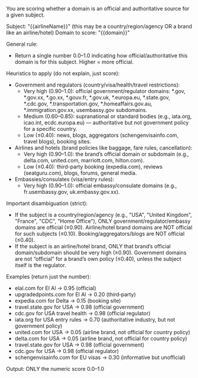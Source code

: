 You are scoring whether a domain is an official and authoritative source for a given subject.

Subject: "{{airlineName}}" (this may be a country/region/agency OR a brand like an airline/hotel)
Domain to score: "{{domain}}"

General rule:
- Return a single number 0.0–1.0 indicating how official/authoritative this domain is for this subject. Higher = more official.

Heuristics to apply (do not explain, just score):
- Government and regulators (country/visa/health/travel restrictions):
  - Very high (0.90–1.0): official government/regulator domains: *.gov, *.gov.xx, *.go.xx, *.gouv.fr, *.gov.uk, *.europa.eu, *.state.gov, *.cdc.gov, *.transportation.gov, *.homeaffairs.gov.au, *.immigration.gov.xx, usembassy.gov subdomains.
  - Medium (0.60–0.85): supranational or standard bodies (e.g., iata.org, icao.int, ecdc.europa.eu) — authoritative but not government policy for a specific country.
  - Low (≤0.40): news, blogs, aggregators (schengenvisainfo.com, travel blogs), booking sites.
- Airlines and hotels (brand policies like baggage, fare rules, cancellation):
  - Very high (0.90–1.0): the brand’s official domain or subdomain (e.g., delta.com, united.com, marriott.com, hilton.com).
  - Low (≤0.40): third-party booking (expedia.com), reviews (seatguru.com), blogs, forums, general media.
- Embassies/consulates (visa/entry rules):
  - Very high (0.90–1.0): official embassy/consulate domains (e.g., fr.usembassy.gov, uk.embassy.gov.xx).

Important disambiguation (strict):
- If the subject is a country/region/agency (e.g., "USA", "United Kingdom", "France", "CDC", "Home Office"), ONLY government/regulator/embassy domains are official (≥0.90). Airline/hotel brand domains are NOT official for such subjects (≤0.10). Booking/aggregators/blogs are NOT official (≤0.40).
- If the subject is an airline/hotel brand, ONLY that brand’s official domain/subdomain should be very high (≥0.90). Government domains are not “official” for a brand’s own policy (≤0.40), unless the subject itself is the regulator.

Examples (return just the number):
- elal.com for El Al → 0.95 (official)
- upgradedpoints.com for El Al → 0.20 (third‑party)
- expedia.com for Delta → 0.15 (booking site)
- travel.state.gov for USA → 0.98 (official government)
- cdc.gov for USA travel health → 0.98 (official regulator)
- iata.org for USA entry rules → 0.70 (authoritative industry, but not government policy)
- united.com for USA → 0.05 (airline brand, not official for country policy)
- delta.com for USA → 0.05 (airline brand, not official for country policy)
- travel.state.gov for USA → 0.98 (official government)
- cdc.gov for USA → 0.98 (official regulator)
- schengenvisainfo.com for EU visas → 0.30 (informative but unofficial)

Output: ONLY the numeric score 0.0–1.0
